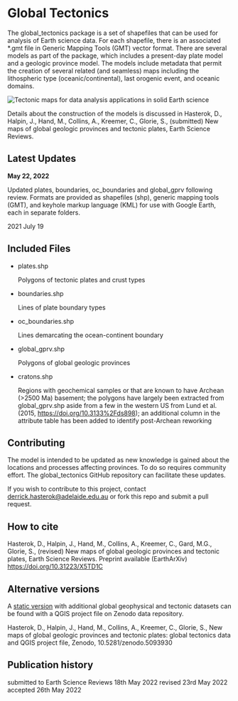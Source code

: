 # Global Tectonics

The global_tectonics package is a set of shapefiles that can be used for analysis of Earth science data.  For each shapefile, there is an associated *.gmt file in Generic Mapping Tools (GMT) vector format.  There are several models as part of the package, which includes a present-day plate model and a geologic province model.  The models include metadata that permit the creation of several related (and seamless) maps including the lithospheric type (oceanic/continental), last orogenic event, and oceanic domains.

![Tectonic maps for data analysis applications in solid Earth science](/global_tectonics_repository_image.png)

Details about the construction of the models is discussed in Hasterok, D., Halpin, J., Hand, M., Collins, A., Kreemer, C., Glorie, S., (submitted) New maps of global geologic provinces and tectonic plates, Earth Science Reviews.

## Latest Updates

**May 22, 2022**

Updated plates, boundaries, oc_boundaries and global_gprv following review.  Formats are provided as shapefiles (shp), generic mapping tools (GMT), and keyhole markup language (KML) for use with Google Earth, each in separate folders.

2021 July 19

## Included Files

* plates.shp
  
  Polygons of tectonic plates and crust types

* boundaries.shp
  
  Lines of plate boundary types

* oc_boundaries.shp
  
  Lines demarcating the ocean-continent boundary

* global_gprv.shp 
  
  Polygons of global geologic provinces
  
* cratons.shp
  
  Regions with geochemical samples or that are known to have Archean (>2500 Ma) basement;  the polygons have largely been extracted from global_gprv.shp aside from a few in the western US from Lund et al. (2015, https://doi.org/10.3133%2Fds898);  an additional column in the attribute table has been added to identify post-Archean reworking


## Contributing

The model is intended to be updated as new knowledge is gained about the locations and processes affecting provinces.  To do so requires community effort.  The global_tectonics GitHub repository can facilitate these updates.

If you wish to contribute to this project, contact derrick.hasterok@adelaide.edu.au or fork this repo and submit a pull request.

## How to cite

Hasterok, D., Halpin, J., Hand, M., Collins, A., Kreemer, C., Gard, M.G., Glorie, S., (revised) New maps of global geologic provinces and tectonic plates, Earth Science Reviews. Preprint available (EarthArXiv) https://doi.org/10.31223/X5TD1C

## Alternative versions

A [static version](doi.org/10.5281/zenodo.5093930) with additional global geophysical and tectonic datasets can be found with a QGIS project file on Zenodo data repository.  

Hasterok, D., Halpin, J., Hand, M., Collins, A., Kreemer, C., Glorie, S., New maps of global geologic provinces and tectonic plates: global tectonics data and QGIS project file, Zenodo, 10.5281/zenodo.5093930


## Publication history
submitted to Earth Science Reviews 18th May 2022
revised 23rd May 2022
accepted 26th May 2022
